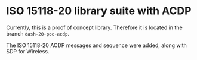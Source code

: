 ISO 15118-20 library suite with ACDP
=======================

Currently, this is a proof of concept library.  Therefore it is located
in the branch `dash-20-poc-acdp`.

The ISO 15118-20 ACDP messages and sequence were added, along with
SDP for Wireless.

